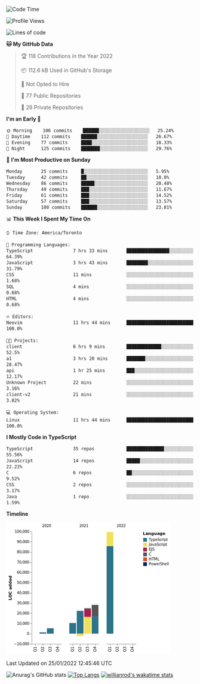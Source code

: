 <!--START_SECTION:waka-->
![Code Time](http://img.shields.io/badge/Code%20Time-124%20hrs%2024%20mins-blue)

![Profile Views](http://img.shields.io/badge/Profile%20Views-3-blue)

![Lines of code](https://img.shields.io/badge/From%20Hello%20World%20I%27ve%20Written-190%20Thousand%20lines%20of%20code-blue)

**🐱 My GitHub Data** 

> 🏆 118 Contributions in the Year 2022
 > 
> 📦 112.6 kB Used in GitHub's Storage 
 > 
> 🚫 Not Opted to Hire
 > 
> 📜 77 Public Repositories 
 > 
> 🔑 26 Private Repositories  
 > 
**I'm an Early 🐤** 

```text
🌞 Morning    106 commits    ██████░░░░░░░░░░░░░░░░░░░   25.24% 
🌆 Daytime    112 commits    ██████░░░░░░░░░░░░░░░░░░░   26.67% 
🌃 Evening    77 commits     ████░░░░░░░░░░░░░░░░░░░░░   18.33% 
🌙 Night      125 commits    ███████░░░░░░░░░░░░░░░░░░   29.76%

```
📅 **I'm Most Productive on Sunday** 

```text
Monday       25 commits     █░░░░░░░░░░░░░░░░░░░░░░░░   5.95% 
Tuesday      42 commits     ██░░░░░░░░░░░░░░░░░░░░░░░   10.0% 
Wednesday    86 commits     █████░░░░░░░░░░░░░░░░░░░░   20.48% 
Thursday     49 commits     ███░░░░░░░░░░░░░░░░░░░░░░   11.67% 
Friday       61 commits     ███░░░░░░░░░░░░░░░░░░░░░░   14.52% 
Saturday     57 commits     ███░░░░░░░░░░░░░░░░░░░░░░   13.57% 
Sunday       100 commits    ██████░░░░░░░░░░░░░░░░░░░   23.81%

```


📊 **This Week I Spent My Time On** 

```text
⌚︎ Time Zone: America/Toronto

💬 Programming Languages: 
TypeScript               7 hrs 33 mins       ████████████████░░░░░░░░░   64.39% 
JavaScript               3 hrs 43 mins       ████████░░░░░░░░░░░░░░░░░   31.79% 
CSS                      11 mins             ░░░░░░░░░░░░░░░░░░░░░░░░░   1.68% 
SQL                      4 mins              ░░░░░░░░░░░░░░░░░░░░░░░░░   0.68% 
HTML                     4 mins              ░░░░░░░░░░░░░░░░░░░░░░░░░   0.68%

🔥 Editors: 
Neovim                   11 hrs 44 mins      █████████████████████████   100.0%

🐱‍💻 Projects: 
client                   6 hrs 9 mins        █████████████░░░░░░░░░░░░   52.5% 
a1                       3 hrs 20 mins       ███████░░░░░░░░░░░░░░░░░░   28.47% 
api                      1 hr 25 mins        ███░░░░░░░░░░░░░░░░░░░░░░   12.17% 
Unknown Project          22 mins             ░░░░░░░░░░░░░░░░░░░░░░░░░   3.16% 
client-v2                21 mins             ░░░░░░░░░░░░░░░░░░░░░░░░░   3.02%

💻 Operating System: 
Linux                    11 hrs 44 mins      █████████████████████████   100.0%

```

**I Mostly Code in TypeScript** 

```text
TypeScript               35 repos            ██████████████░░░░░░░░░░░   55.56% 
JavaScript               14 repos            █████░░░░░░░░░░░░░░░░░░░░   22.22% 
C                        6 repos             ██░░░░░░░░░░░░░░░░░░░░░░░   9.52% 
CSS                      2 repos             ░░░░░░░░░░░░░░░░░░░░░░░░░   3.17% 
Java                     1 repo              ░░░░░░░░░░░░░░░░░░░░░░░░░   1.59%

```


**Timeline**

![Chart not found](https://raw.githubusercontent.com/wise-introvert/wise-introvert/master/charts/bar_graph.png) 


 Last Updated on 25/01/2022 12:45:46 UTC
<!--END_SECTION:waka-->

![Anurag's GitHub stats](https://github-readme-stats.vercel.app/api?username=wise-introvert&count_private=true&show_icons=true)
[![Top Langs](https://github-readme-stats.vercel.app/api/top-langs/?username=wise-introvert&langs_count=10)](https://github.com/anuraghazra/github-readme-stats)
[![willianrod's wakatime stats](https://github-readme-stats.vercel.app/api/wakatime?username=wiseintrovert)](https://github.com/anuraghazra/github-readme-stats)
